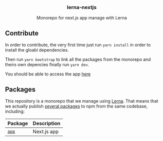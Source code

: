 <h3 align="center">
  lerna-nextjs
</h3>

<p align="center">
  Monorepo for next.js app manage with Lerna
</p>

## Contribute

In order to contribute, the very first time just run `yarn install` in order to install the gloabl dependencies.

Then run `yarn bootstrap` to link all the packages from the monorepo and theirs own depencies finally run `yarn dev`.

You should be able to access the app [here](localhost:3000)

## Packages

This repository is a monorepo that we manage using [Lerna](https://github.com/lerna/lerna). That means that we actually publish [several packages](/packages) to npm from the same codebase, including:

| Package                | Description |
| ---------------------- | ----------- |
| [`app`](/packages/app) | Next.js app |
